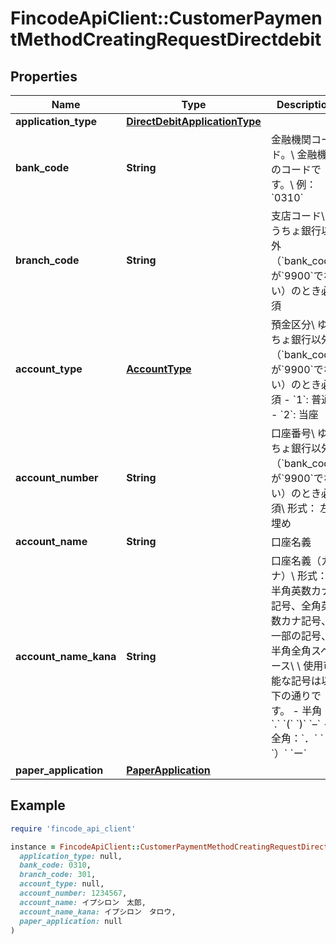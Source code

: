 # FincodeApiClient::CustomerPaymentMethodCreatingRequestDirectdebit

## Properties

| Name | Type | Description | Notes |
| ---- | ---- | ----------- | ----- |
| **application_type** | [**DirectDebitApplicationType**](DirectDebitApplicationType.md) |  |  |
| **bank_code** | **String** | 金融機関コード。\\ 金融機関のコードです。\\ 例：&#x60;0310&#x60;  |  |
| **branch_code** | **String** | 支店コード\\ ゆうちょ銀行以外（&#x60;bank_code&#x60;が&#x60;9900&#x60;でない）のとき必須  | [optional] |
| **account_type** | [**AccountType**](AccountType.md) | 預金区分\\ ゆうちょ銀行以外（&#x60;bank_code&#x60;が&#x60;9900&#x60;でない）のとき必須  - &#x60;1&#x60;: 普通 - &#x60;2&#x60;: 当座  | [optional] |
| **account_number** | **String** | 口座番号\\ ゆうちょ銀行以外（&#x60;bank_code&#x60;が&#x60;9900&#x60;でない）のとき必須\\ 形式： 左0埋め  | [optional] |
| **account_name** | **String** | 口座名義  | [optional] |
| **account_name_kana** | **String** | 口座名義（カナ）\\ 形式： 半角英数カナ記号、全角英数カナ記号、一部の記号、半角全角スペース\\ \\ 使用可能な記号は以下の通りです。  - 半角：&#x60;.&#x60; &#x60;(&#x60; &#x60;)&#x60; &#x60;–&#x60; - 全角：&#x60;．&#x60; &#x60;（&#x60; &#x60;）&#x60; &#x60;ー&#x60;  |  |
| **paper_application** | [**PaperApplication**](PaperApplication.md) |  | [optional] |

## Example

```ruby
require 'fincode_api_client'

instance = FincodeApiClient::CustomerPaymentMethodCreatingRequestDirectdebit.new(
  application_type: null,
  bank_code: 0310,
  branch_code: 301,
  account_type: null,
  account_number: 1234567,
  account_name: イプシロン　太郎,
  account_name_kana: イプシロン　タロウ,
  paper_application: null
)
```

